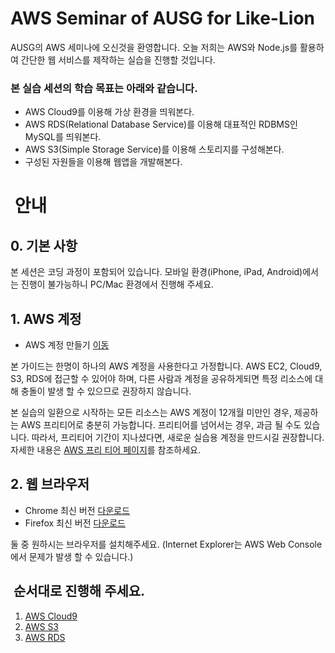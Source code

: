 # AWS Seminar of AUSG for Like-Lion

AUSG의 AWS 세미나에 오신것을 환영합니다. 오늘 저희는 AWS와 Node.js를 활용하여 간단한 웹 서비스를 제작하는 실습을 진행할 것입니다.

### 본 실습 세션의 학습 목표는 아래와 같습니다.

- AWS Cloud9를 이용해 가상 환경을 띄워본다.
- AWS RDS(Relational Database Service)를 이용해 대표적인 RDBMS인 MySQL를 띄워본다.
- AWS S3(Simple Storage Service)를 이용해 스토리지를 구성해본다.
- 구성된 자원들을 이용해 웹앱을 개발해본다.

#  안내

## 0. 기본 사항
본 세션은 코딩 과정이 포함되어 있습니다. 모바일 환경(iPhone, iPad, Android)에서는 진행이 불가능하니 PC/Mac 환경에서 진행해 주세요.

## 1. AWS 계정
- AWS 계정 만들기 [이동](https://aws.amazon.com/ko/)

본 가이드는 한명이 하나의 AWS 계정을 사용한다고 가정합니다. AWS EC2, Cloud9, S3, RDS에 접근할 수 있어야 하며, 다른 사람과 계정을 공유하게되면 특정 리소스에 대해 충돌이 발생 할 수 있으므로 권장하지 않습니다.

본 실습의 일환으로 시작하는 모든 리소스는 AWS 계정이 12개월 미만인 경우, 제공하는 AWS 프리티어로 충분히 가능합니다. 프리티어를 넘어서는 경우, 과금 될 수도 있습니다. 따라서, 프리티어 기간이 지나셨다면, 새로운 실습용 계정을 만드시길 권장합니다. 자세한 내용은 [AWS 프리 티어 페이지](https://aws.amazon.com/free/)를 참조하세요.

## 2. 웹 브라우저
- Chrome 최신 버전 [다운로드](https://www.google.com/chrome/)
- Firefox 최신 버전 [다운로드](https://www.mozilla.org/ko/firefox/new/)

둘 중 원하시는 브라우저를 설치해주세요. (Internet Explorer는 AWS Web Console에서 문제가 발생 할 수 있습니다.)

##  순서대로 진행해 주세요.
1. [AWS Cloud9](1_C9/)
2. [AWS S3](2_S3/)
3. [AWS RDS](3_RDS/)
